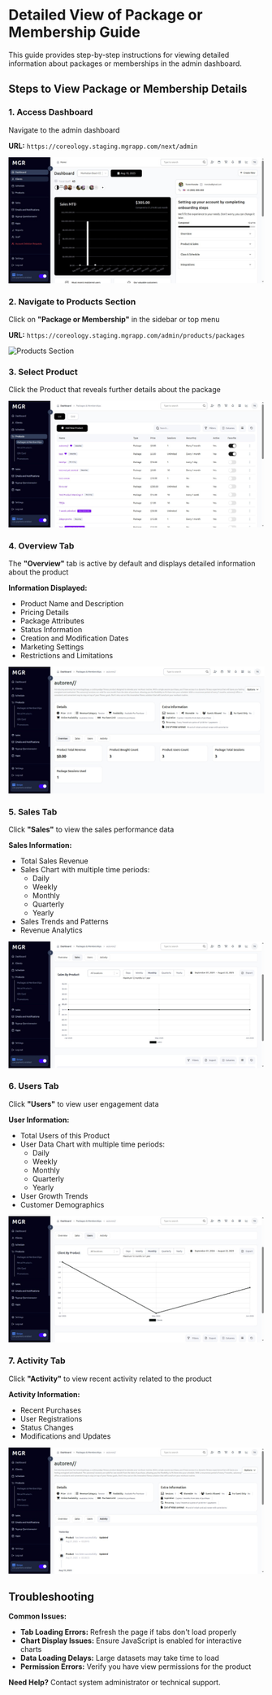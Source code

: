 # Detailed View of Package or Membership Guide

This guide provides step-by-step instructions for viewing detailed information about packages or memberships in the admin dashboard.

## Steps to View Package or Membership Details

### 1. Access Dashboard

Navigate to the admin dashboard

**URL:** `https://coreology.staging.mgrapp.com/next/admin`

![Admin Dashboard](images/dashboard.png)

### 2. Navigate to Products Section

Click on **"Package or Membership"** in the sidebar or top menu

**URL:** `https://coreology.staging.mgrapp.com/admin/products/packages`

![Products Section](images/packages-section.png)

### 3. Select Product

Click the Product that reveals further details about the package

![Select Product](images/add-new-product.png)

### 4. Overview Tab

The **"Overview"** tab is active by default and displays detailed information about the product

**Information Displayed:**
- Product Name and Description
- Pricing Details
- Package Attributes
- Status Information
- Creation and Modification Dates
- Marketing Settings
- Restrictions and Limitations

![Overview Tab](images/package-overview.png)

### 5. Sales Tab

Click **"Sales"** to view the sales performance data

**Sales Information:**
- Total Sales Revenue
- Sales Chart with multiple time periods:
  - Daily
  - Weekly
  - Monthly
  - Quarterly
  - Yearly
- Sales Trends and Patterns
- Revenue Analytics

![Sales Tab](images/package-sales.png)

### 6. Users Tab

Click **"Users"** to view user engagement data

**User Information:**
- Total Users of this Product
- User Data Chart with multiple time periods:
  - Daily
  - Weekly
  - Monthly
  - Quarterly
  - Yearly
- User Growth Trends
- Customer Demographics

![Users Tab](images/package-users.png)

### 7. Activity Tab

Click **"Activity"** to view recent activity related to the product

**Activity Information:**
- Recent Purchases
- User Registrations
- Status Changes
- Modifications and Updates

![Activity Tab](images/package-activity.png)

## Troubleshooting

**Common Issues:**
- **Tab Loading Errors:** Refresh the page if tabs don't load properly
- **Chart Display Issues:** Ensure JavaScript is enabled for interactive charts
- **Data Loading Delays:** Large datasets may take time to load
- **Permission Errors:** Verify you have view permissions for the product

**Need Help?** Contact system administrator or technical support.
